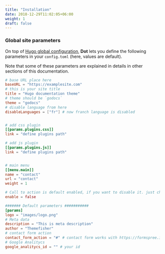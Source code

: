 ```yaml
---
title: "Installation"
date: 2018-12-29T11:02:05+06:00
weight: 1
draft: false
---
```


### Global site parameters

On top of [Hugo global configuration](https://gohugo.io/overview/configuration/), **Dot** lets you define the following parameters in your `config.toml` (here, values are default).

Note that some of these parameters are explained in details in other sections of this documentation.

```toml
# base URL place here
baseURL = "https://examplesite.com"
# this is your site title
title = "Hugo documentation theme"
# theme should be `godocs`
theme = "godocs"
# disable language from here
disableLanguages = ["fr"] # now franch language is disabled


# add css plugin
[[params.plugins.css]]
link = "define plugins path"

# add js plugin
[[params.plugins.js]]
link = "define plugins path"


# main menu
[[menu.main]]
name = "contact"
url = "contact"
weight = 1

# Call to action is default enabled, if you want to disable it. just change the 
enable = false

####### Default parameters ###########
[params]
logo = "images/logo.png"
# Meta data
description = "This is meta description"
author = "Themefisher"
# contact form action
contact_form_action = "#" # contact form works with https://formspree.io
# Google Analitycs
google_analitycs_id = "" # your id

```